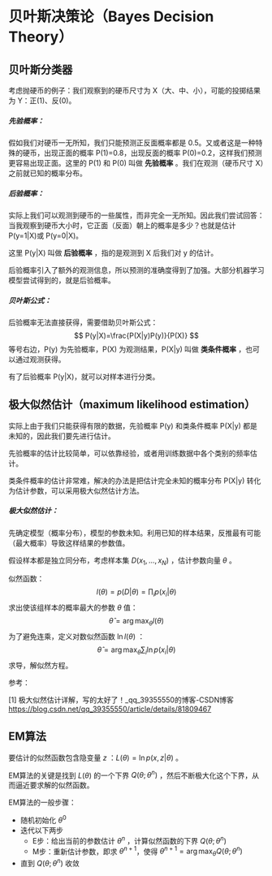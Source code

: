 # 贝叶斯决策论（Bayes Decision Theory）

## 贝叶斯分类器

考虑抛硬币的例子：我们观察到的硬币尺寸为 X（大、中、小），可能的投掷结果为 Y：正(1)、反(0)。

##### 先验概率：

假如我们对硬币一无所知，我们只能预测正反面概率都是 0.5。又或者这是一种特殊的硬币，出现正面的概率 P(1)=0.8，出现反面的概率 P(0)=0.2，这样我们预测更容易出现正面。这里的 P(1) 和 P(0) 叫做 **先验概率** 。我们在观测（硬币尺寸 X）之前就已知的概率分布。

##### 后验概率：

实际上我们可以观测到硬币的一些属性，而非完全一无所知。因此我们尝试回答：当我观察到硬币大小时，它正面（反面）朝上的概率是多少？也就是估计 P(y=1|X)或 P(y=0|X)。

这里 P(y|X) 叫做 **后验概率** ，指的是观测到 X 后我们对 y 的估计。

后验概率引入了额外的观测信息，所以预测的准确度得到了加强。大部分机器学习模型尝试得到的，就是后验概率。

##### 贝叶斯公式：

后验概率无法直接获得，需要借助贝叶斯公式：
$$
P(y|X)=\frac{P(X|y)P(y)}{P(X)}
$$
等号右边，P(y) 为先验概率，P(X) 为观测结果，P(X|y) 叫做 **类条件概率** ，也可以通过观测获得。

有了后验概率 P(y|X)，就可以对样本进行分类。

## 极大似然估计（maximum likelihood estimation）

实际上由于我们只能获得有限的数据，先验概率 P(y) 和类条件概率 P(X|y) 都是未知的，因此我们要先进行估计。

先验概率的估计比较简单，可以依靠经验，或者用训练数据中各个类别的频率估计。

类条件概率的估计非常难，解决的办法是把估计完全未知的概率分布 P(X|y) 转化为估计参数，可以采用极大似然估计方法。

##### 极大似然估计：

先确定模型（概率分布），模型的参数未知。利用已知的样本结果，反推最有可能（最大概率）导致这样结果的参数值。

假设样本都是独立同分布，考虑样本集 $D(x_1,...,x_N)$ ，估计参数向量 $\theta$ 。

似然函数：
$$
l(\theta)=p(D|\theta)=\prod_i p(x_i|\theta)
$$
求出使该组样本的概率最大的参数 $\theta$ 值：
$$
\hat\theta=\arg\max_\theta l(\theta)
$$
为了避免连乘，定义对数似然函数 $\ln l(\theta)$ ：
$$
\hat\theta=\arg\max_\theta\sum_i\ln p(x_i|\theta)
$$
求导，解似然方程。



参考：

[1] 极大似然估计详解，写的太好了！_qq_39355550的博客-CSDN博客
https://blog.csdn.net/qq_39355550/article/details/81809467

## EM算法

要估计的似然函数包含隐变量 $z$ ：$L(\theta)=\ln p(x,z|\theta)$ 。

EM算法的关键是找到 $L(\theta)$ 的一个下界 $Q(\theta;\theta^n)$ ，然后不断极大化这个下界，从而逼近要求解的似然函数。

EM算法的一般步骤：

+ 随机初始化 $\theta^0$ 
+ 迭代以下两步
  + E步：给出当前的参数估计 $\theta^n$ ，计算似然函数的下界 $Q(\theta;\theta^n)$ 
  + M步：重新估计参数，即求 $\theta^{n+1}$，使得 $\theta^{n+1}=\arg\max_\theta Q(\theta;\theta^n)$ 
+ 直到 $Q(\theta;\theta^n)$ 收敛